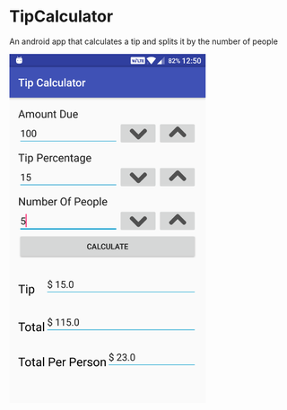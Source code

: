 # TipCalculator
An android app that calculates a tip and splits it by the number of people

<img src="/Screenshots/Screenshot.png?raw=true" width="350">

